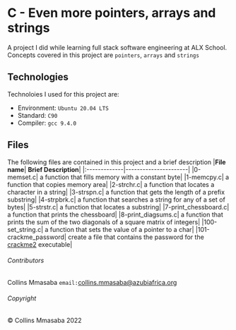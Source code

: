 # C - Even more pointers, arrays and strings
A project I did while learning full stack software engineering at ALX School. Concepts covered in this project are `pointers`, `arrays` and `strings`

## Technologies
Technoloies I used for this project are:
- Environment: `Ubuntu 20.04 LTS`
- Standard: `C90`
- Compiler: `gcc 9.4.0`

## Files
The following files are contained in this project and a brief description
|**File name**| **Brief Description**|
|:-------------|----------------------|
|0-memset.c| a function that fills memory with a constant byte|
|1-memcpy.c| a function that copies memory area|
|2-strchr.c| a function that locates a character in a string|
|3-strspn.c| a function that gets the length of a prefix substring|
|4-strpbrk.c| a function that searches a string for any of a set of bytes|
|5-strstr.c| a function that locates a substring|
|7-print_chessboard.c| a function that prints the chessboard|
|8-print_diagsums.c| a function that prints the sum of the two diagonals of a square matrix of integers|
|100-set_string.c| a function that sets the value of a pointer to a char|
|101-crackme_password| create a file that contains the password for the [crackme2](https://github.com/holbertonschool/0x06.c) executable|

###### Contributors ######
Collins Mmasaba `email:`<collins.mmasaba@azubiafrica.org>

###### Copyright ######
© Collins Mmasaba 2022
